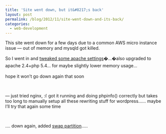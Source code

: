 ```yaml
---
title: 'Site went down, but it&#8217;s back'
layout: post
permalink: /blog/2012/11/site-went-down-and-its-back/
categories:
  - web-development
---
```

This site went down for a few days due to a common AWS micro instance issue &#8212; out of memory and mysqld got killed.

So I went in and [tweaked some apache settings](http://imperialwicket.com/tuning-apache-for-a-low-memory-server-like-aws-micro-ec2-instances)�&#8230;�<span style="line-height: 1.6em;">also upgraded to apache 2.4+php 5.4&#8230; for maybe slightly lower memory usage&#8230;</span>

hope it won&#8217;t go down again that soon

&nbsp;

&#8212; just tried nginx,  <img src="http://i1.wp.com/ycfreeman.com/wp-includes/images/smilies/frownie.png?w=660" alt=":(" class="wp-smiley" style="height: 1em; max-height: 1em;" data-recalc-dims="1" />got it running and doing phpinfo() correctly but takes too long to manually setup all these rewriting stuff for wordpress&#8230;&#8230; maybe I&#8217;ll try that again some time

&nbsp;

&#8230;. down again, added [swap partition](http://randomind.com/tips/how-to-create-swap-partition-on-amazon-aws-micro-instance-linux-2012-08-29)&#8230;..
